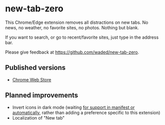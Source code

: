 # new-tab-zero

This Chrome/Edge extension removes all distractions on new tabs. No news, no weather, no favorite sites, no photos. Nothing but blank.

If you want to search, or go to recent/favorite sites, just type in the address bar.

Please give feedback at <https://github.com/waded/new-tab-zero>.

## Published versions

- [Chrome Web Store](https://chrome.google.com/webstore/detail/minimalist-new-tab/jlfccaehbgdjemooelbpkmnogjacnjbf)

## Planned improvements

- Invert icons in dark mode (waiting [for support in manifest or automatically](https://bugs.chromium.org/p/chromium/issues/detail?id=893175), rather than adding a preference specific to this extension)
- Localization of "New tab"
